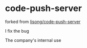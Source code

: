 # code-push-server

forked from [lisong/code-push-server](https://github.com/lisong/code-push-server)

I fix the bug

The company's internal use


